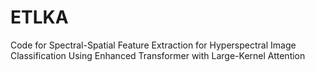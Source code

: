 # ETLKA
Code for Spectral-Spatial Feature Extraction for Hyperspectral Image
Classification Using Enhanced Transformer with Large-Kernel
Attention
